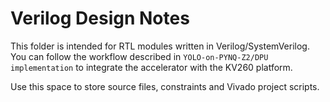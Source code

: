 # Verilog Design Notes

This folder is intended for RTL modules written in Verilog/SystemVerilog.
You can follow the workflow described in `YOLO-on-PYNQ-Z2/DPU implementation`
to integrate the accelerator with the KV260 platform.

Use this space to store source files, constraints and Vivado project scripts.
